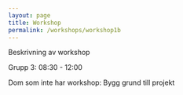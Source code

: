 ```yaml
---
layout: page
title: Workshop
permalink: /workshops/workshop1b
---
```


Beskrivning av workshop

Grupp 3: 08:30 - 12:00

Dom som inte har workshop: Bygg grund till projekt